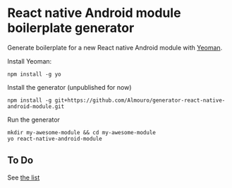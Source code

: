 # React native Android module boilerplate generator

Generate boilerplate for a new React native Android module with [Yeoman](http://yeoman.io/).

Install Yeoman:

```shell
npm install -g yo
```

Install the generator (unpublished for now)

```shell
npm install -g git+https://github.com/Almouro/generator-react-native-android-module.git
```

Run the generator
```shell
mkdir my-awesome-module && cd my-awesome-module
yo react-native-android-module
```

## To Do

See [the list](https://github.com/Almouro/generator-react-native-android-module/issues/2)
